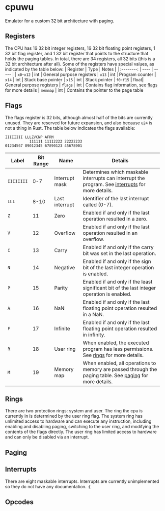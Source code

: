 # cpuwu
Emulator for a custom 32 bit architecture with paging.

## Registers
The CPU has 16 32 bit integer registers, 16 32 bit floating point registers, 1 32 bit flag register, and 1 32 bit register that points to the structure that holds the paging tables. In total, there are 34 registers, all 32 bits (this is a 32 bit architecture after all). Some of the registers have special values, as indicated by the table below:
| Register   | Type | Notes |
| :--------: | ---- | ----- |
| `x0`-`x12` | int  | General purpose registers
| `x13`      | int  | Program counter
| `x14`      | int  | Stack base pointer
| `x15`      | int  | Stack pointer
| `f0`-`f15` | float| General purpose registers
| `flags`    | int  | Contains flag information, see [flags](#flags) for more details
| `memmap`   | int  | Contains the pointer to the page table

## Flags
The flags register is 32 bits, although almost half of the bits are currently unused. They are reserved for future expansion, and also because `u24` is not a thing in Rust. The table below indicates the flags available:
```
IIIIIIII LLLZVCNP AFRM
           111111 11112222 22222233
01234567 89012345 67890123 45678901
```
| Label      | Bit Range | Name           | Details
| ---------- | --------- | -------------- | -------
| `IIIIIIII` | 0-7       | Interrupt mask | Determines which maskable interrupts can interrupt the program. See [interrupts](#interrupts) for more details.
| `LLL`      | 8-10      | Last interrupt | Identifier of the last interrupt called (0-7).
| `Z`        | 11        | Zero           | Enabled if and only if the last operation resulted in a zero.
| `V`        | 12        | Overflow       | Enabled if and only if the last operation resulted in an overflow.
| `C`        | 13        | Carry          | Enabled if and only if the carry bit was set in the last operation. 
| `N`        | 14        | Negative       | Enabled if and only if the sign bit of the last integer operation is enabled.
| `P`        | 15        | Parity         | Enabled if and only if the least significant bit of the last integer operation is enabled.
| `A`        | 16        | NaN            | Enabled if and only if the last floating point operation resulted in a NaN.
| `F`        | 17        | Infinite       | Enabled if and only if the last floating point operation resulted in infinity.
| `R`        | 18        | User ring      | When enabled, the executed program has less permissions. See [rings](#rings) for more details.
| `M`        | 19        | Memory map     | When enabled, all operations to memory are passed through the paging table. See [paging](#paging) for more details.

## Rings
There are two protection rings: system and user. The ring the cpu is currently in is determined by the user ring flag. The system ring has unlimited access to hardware and can execute any instruction, including enabling and disabling paging, switching to the user ring, and modifying the contents of the flags directly. The user ring has limited access to hardware and can only be disabled via an interrupt.

## Paging

## Interrupts
There are eight maskable interrupts. Interrupts are currently unimplemented so they do not have any documentation. :(

## Opcodes
